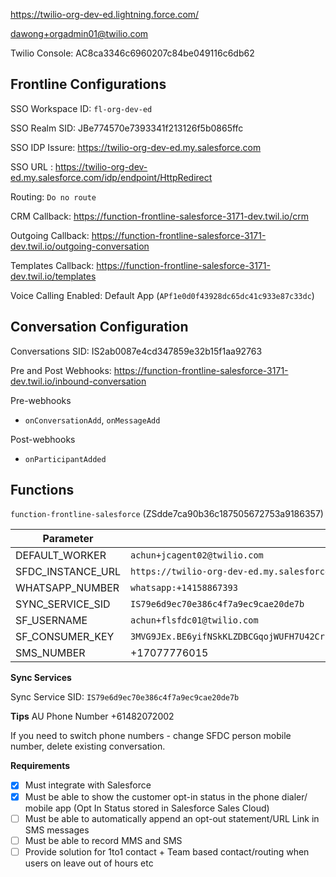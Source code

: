 https://twilio-org-dev-ed.lightning.force.com/

dawong+orgadmin01@twilio.com

Twilio Console: AC8ca3346c6960207c84be049116c6db62

## Frontline Configurations

SSO Workspace ID: `fl-org-dev-ed`

SSO Realm SID: JBe774570e7393341f213126f5b0865ffc

SSO IDP Issure: https://twilio-org-dev-ed.my.salesforce.com

SSO URL : https://twilio-org-dev-ed.my.salesforce.com/idp/endpoint/HttpRedirect


Routing: `Do no route`


CRM Callback: https://function-frontline-salesforce-3171-dev.twil.io/crm

Outgoing Callback: https://function-frontline-salesforce-3171-dev.twil.io/outgoing-conversation

Templates Callback: https://function-frontline-salesforce-3171-dev.twil.io/templates

Voice Calling Enabled: Default App (`APf1e0d0f43928dc65dc41c933e87c33dc`)

## Conversation Configuration

Conversations SID: IS2ab0087e4cd347859e32b15f1aa92763

Pre and Post Webhooks: https://function-frontline-salesforce-3171-dev.twil.io/inbound-conversation

Pre-webhooks
* `onConversationAdd`, `onMessageAdd`
  
Post-webhooks
* `onParticipantAdded`

## Functions

`function-frontline-salesforce` (ZSdde7ca90b36c187505672753a9186357)

| Parameter | Value |
|-----| -----|
| DEFAULT_WORKER | `achun+jcagent02@twilio.com` |
| SFDC_INSTANCE_URL | `https://twilio-org-dev-ed.my.salesforce.com` |
| WHATSAPP_NUMBER | `whatsapp:+14158867393` |
| SYNC_SERVICE_SID | `IS79e6d9ec70e386c4f7a9ec9cae20de7b` | 
| SF_USERNAME | `achun+flsfdc01@twilio.com`
| SF_CONSUMER_KEY | `3MVG9JEx.BE6yifNSkKLZDBCGqojWUFH7U42CrbsWlc1yi32A0oCe6Dmeo4HIrTStuGIIpX4jEToWSIdUqM4Y` | 
| SMS_NUMBER | +17077776015 |

**Sync Services**

Sync Service SID: `IS79e6d9ec70e386c4f7a9ec9cae20de7b`


**Tips**
AU Phone Number +61482072002

If you need to switch phone numbers - change SFDC person mobile number, delete existing conversation.


**Requirements**

- [x] Must integrate with Salesforce
- [x] Must be able to show the customer opt-in status in the phone dialer/ mobile app (Opt In Status stored in Salesforce Sales Cloud)
- [ ] Must be able to automatically append an opt-out statement/URL Link in SMS messages
- [ ] Must be able to record MMS and SMS
- [ ] Provide solution for 1to1 contact + Team based contact/routing when users on leave out of hours etc